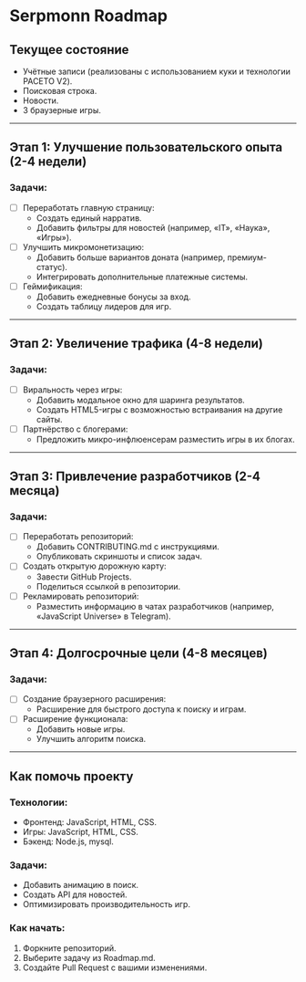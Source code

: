 # Serpmonn Roadmap

## Текущее состояние
- Учётные записи (реализованы с использованием куки и технологии PACETO V2).
- Поисковая строка.
- Новости.
- 3 браузерные игры.

---

## Этап 1: Улучшение пользовательского опыта (2-4 недели)
### Задачи:
- [ ] Переработать главную страницу:
  - Создать единый нарратив.
  - Добавить фильтры для новостей (например, «IT», «Наука», «Игры»).
- [ ] Улучшить микромонетизацию:
  - Добавить больше вариантов доната (например, премиум-статус).
  - Интегрировать дополнительные платежные системы.
- [ ] Геймификация:
  - Добавить ежедневные бонусы за вход.
  - Создать таблицу лидеров для игр.

---

## Этап 2: Увеличение трафика (4-8 недели)
### Задачи:
- [ ] Виральность через игры:
  - Добавить модальное окно для шаринга результатов.
  - Создать HTML5-игры с возможностью встраивания на другие сайты.
- [ ] Партнёрство с блогерами:
  - Предложить микро-инфлюенсерам разместить игры в их блогах.

---

## Этап 3: Привлечение разработчиков (2-4 месяца)
### Задачи:
- [ ] Переработать репозиторий:
  - Добавить CONTRIBUTING.md с инструкциями.
  - Опубликовать скриншоты и список задач.
- [ ] Создать открытую дорожную карту:
  - Завести GitHub Projects.
  - Поделиться ссылкой в репозитории.
- [ ] Рекламировать репозиторий:
  - Разместить информацию в чатах разработчиков (например, «JavaScript Universe» в Telegram).

---

## Этап 4: Долгосрочные цели (4-8 месяцев)
### Задачи:
- [ ] Создание браузерного расширения:
  - Расширение для быстрого доступа к поиску и играм.
- [ ] Расширение функционала:
  - Добавить новые игры.
  - Улучшить алгоритм поиска.

---

## Как помочь проекту
### Технологии:
- Фронтенд: JavaScript, HTML, CSS.
- Игры: JavaScript, HTML, CSS.
- Бэкенд: Node.js, mysql.

### Задачи:
- Добавить анимацию в поиск.
- Создать API для новостей.
- Оптимизировать производительность игр.

### Как начать:
1. Форкните репозиторий.
2. Выберите задачу из Roadmap.md.
3. Создайте Pull Request с вашими изменениями.
